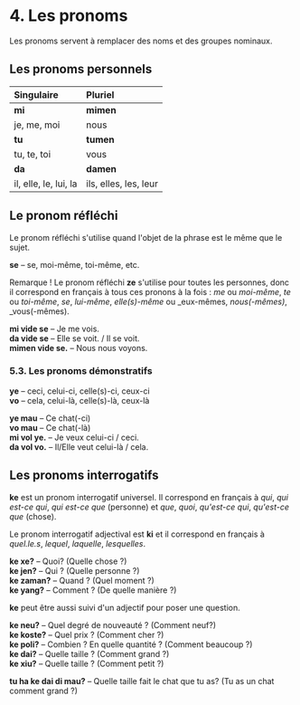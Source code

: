 
# 4. Les pronoms

Les pronoms servent à remplacer des noms et des groupes nominaux.


## Les pronoms personnels

| Singulaire  | Pluriel       |
|:------------|:-------------|
| **mi**      | **mimen**    |
| je, me, moi | nous         |
| **tu**      | **tumen**    |
| tu, te, toi | vous         |
| **da**      | **damen**    |
| il, elle, le, lui, la | ils, elles, les, leur |


## Le pronom réfléchi

Le pronom réfléchi s'utilise quand l'objet de la phrase est le même que le sujet.

**se** 
– se, moi-même, toi-même, etc.

Remarque ! Le pronom réfléchi **ze** s'utilise pour toutes les personnes, donc il correspond en français à tous ces pronons à la fois : _me_ ou _moi-même_, _te_ ou _toi-même_, _se_, _lui-même_, _elle(s)-même_ ou _eux-mêmes, _nous(-mêmes)_, _vous(-mêmes).

**mi vide se**
– Je me vois.  
**da vide se**
– Elle se voit. / Il se voit.  
**mimen vide se.**
– Nous nous voyons.


### 5.3. Les pronoms démonstratifs

**ye**
– ceci, celui-ci, celle(s)-ci, ceux-ci  
**vo** 
– cela, celui-là, celle(s)-là, ceux-là

**ye mau** 
– Ce chat(-ci)  
**vo mau** 
– Ce chat(-là)  
**mi vol ye.** 
– Je veux celui-ci / ceci.  
**da vol vo.** 
– Il/Elle veut celui-là / cela.




## Les pronoms interrogatifs

**ke** est un pronom interrogatif universel.
Il correspond en français à _qui_, _qui est-ce qui_, _qui est-ce que_ (personne) et _que_, _quoi_, _qu'est-ce qui_, _qu'est-ce que_ (chose).

Le pronom interrogatif adjectival est **ki**
et il correspond en français à _quel.le.s_, _lequel_, _laquelle_, _lesquelles_.

**ke xe?**
– Quoi? (Quelle chose ?)  
**ke jen?**
– Qui ? (Quelle personne ?)  
**ke zaman?**
– Quand ? (Quel moment ?)  
**ke yang?** 
– Comment ? (De quelle manière ?)

**ke** peut être aussi suivi d'un adjectif pour poser une question.

**ke neu?**
– Quel degré de nouveauté ? (Comment neuf?)  
**ke koste?**
– Quel prix ? (Comment cher ?)  
**ke poli?**
– Combien ? En quelle quantité ? (Comment beaucoup ?)  
**ke dai?**
– Quelle taille ? (Comment grand ?)  
**ke xiu?**
– Quelle taille ? (Comment petit ?)

**tu ha ke dai di mau?**
– Quelle taille fait le chat que tu as? (Tu as un chat comment grand ?)

